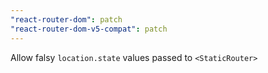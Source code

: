 ```yaml
---
"react-router-dom": patch
"react-router-dom-v5-compat": patch
---
```


Allow falsy `location.state` values passed to `<StaticRouter>`
